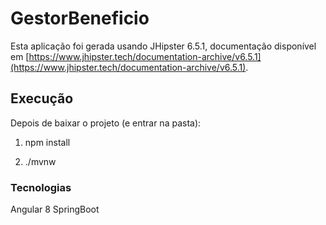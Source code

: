 # GestorBeneficio

Esta aplicação foi gerada usando JHipster 6.5.1, documentação disponível em [https://www.jhipster.tech/documentation-archive/v6.5.1](https://www.jhipster.tech/documentation-archive/v6.5.1).

## Execução

Depois de baixar o projeto (e entrar na pasta):

1.  npm install

2.  ./mvnw

### Tecnologias

Angular 8
SpringBoot
